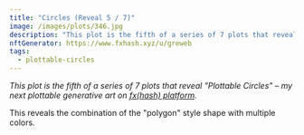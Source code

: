 ```yaml
---
title: "Circles (Reveal 5 / 7)"
image: /images/plots/346.jpg
description: "This plot is the fifth of a series of 7 plots that reveal 'Plottable Circles' – my next plottable generative art on fxhash"
nftGenerator: https://www.fxhash.xyz/u/greweb
tags:
  - plottable-circles
---
```


_This plot is the fifth of a series of 7 plots that reveal "Plottable Circles" – my next plottable generative art on [fx(hash) platform](https://fxhash.xyz/u/greweb)._

This reveals the combination of the "polygon" style shape with multiple colors.
